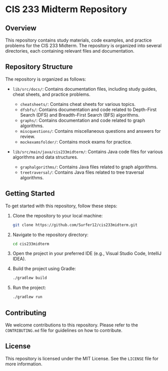 # CIS 233 Midterm Repository

## Overview

This repository contains study materials, code examples, and practice problems for the CIS 233 Midterm. The repository is organized into several directories, each containing relevant files and documentation.

## Repository Structure

The repository is organized as follows:

- `lib/src/docs/`: Contains documentation files, including study guides, cheat sheets, and practice problems.
  - `cheatsheets/`: Contains cheat sheets for various topics.
  - `dfsbfs/`: Contains documentation and code related to Depth-First Search (DFS) and Breadth-First Search (BFS) algorithms.
  - `graphs/`: Contains documentation and code related to graph algorithms.
  - `miscquestions/`: Contains miscellaneous questions and answers for review.
  - `mockexamsfolder/`: Contains mock exams for practice.

- `lib/src/main/java/cis233midterm/`: Contains Java code files for various algorithms and data structures.
  - `graphalgorithms/`: Contains Java files related to graph algorithms.
  - `treetraversal/`: Contains Java files related to tree traversal algorithms.

## Getting Started

To get started with this repository, follow these steps:

1. Clone the repository to your local machine:
   ```sh
   git clone https://github.com/Surfer12/cis233midterm.git
   ```

2. Navigate to the repository directory:
   ```sh
   cd cis233midterm
   ```

3. Open the project in your preferred IDE (e.g., Visual Studio Code, IntelliJ IDEA).

4. Build the project using Gradle:
   ```sh
   ./gradlew build
   ```

5. Run the project:
   ```sh
   ./gradlew run
   ```

## Contributing

We welcome contributions to this repository. Please refer to the `CONTRIBUTING.md` file for guidelines on how to contribute.

## License

This repository is licensed under the MIT License. See the `LICENSE` file for more information.
